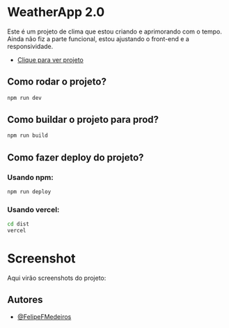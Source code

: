 # WeatherApp 2.0
Este é um projeto de clima que estou criando e aprimorando com o tempo.
<br/>
Ainda não fiz a parte funcional, estou ajustando o front-end e a responsividade.
- [Clique para ver projeto](https://weatherapp-felipefmedeiros.vercel.app/)


## Como rodar o projeto?
```bash
npm run dev
```

## Como buildar o projeto para prod?
```bash
npm run build 
```

## Como fazer deploy do projeto?

### Usando npm:
```bash
npm run deploy
```

### Usando vercel:
```bash
cd dist
vercel
```

# Screenshot
Aqui virão screenshots do projeto:

## Autores

- [@FelipeFMedeiros](https://www.github.com/felipefmedeiros)